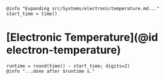 ```@setup logging
@info "Expanding src/Systems/electronictemperature.md..."
start_time = time()
```

# [Electronic Temperature](@id electron-temperature)

```@setup logging
runtime = round(time() - start_time; digits=2)
@info "...done after $runtime s."
```